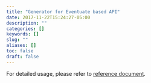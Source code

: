 ```yaml
---
title: "Generator for Eventuate based API"
date: 2017-11-22T15:24:27-05:00
description: ""
categories: []
keywords: []
slug: ""
aliases: []
toc: false
draft: false
---
```


For detailed usage, please refer to [reference document][].

[reference document]: /tool/light-codegen/eventuate-generator/